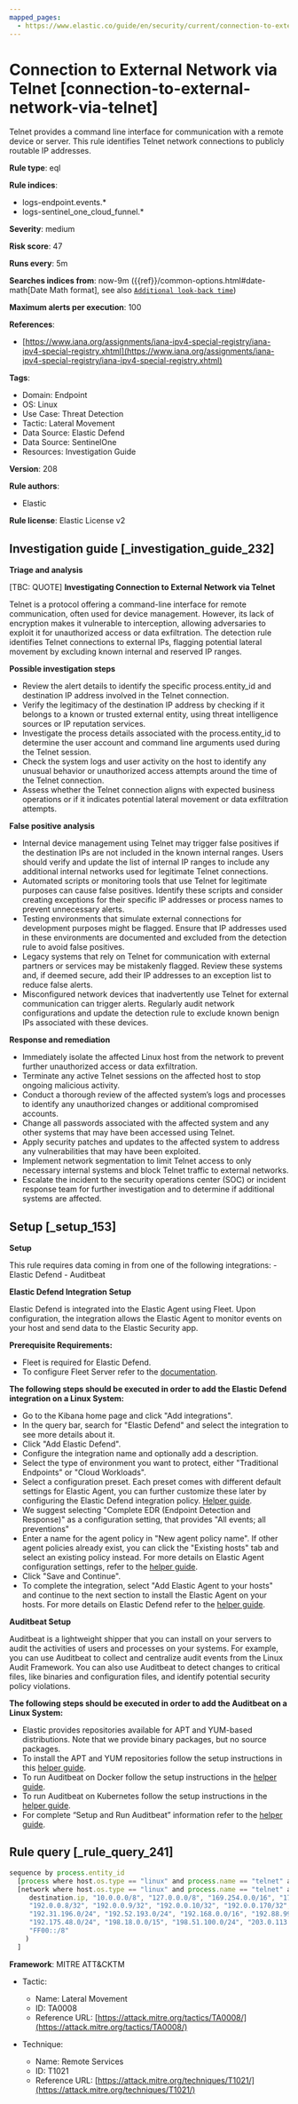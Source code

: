 ```yaml
---
mapped_pages:
  - https://www.elastic.co/guide/en/security/current/connection-to-external-network-via-telnet.html
---
```


# Connection to External Network via Telnet [connection-to-external-network-via-telnet]

Telnet provides a command line interface for communication with a remote device or server. This rule identifies Telnet network connections to publicly routable IP addresses.

**Rule type**: eql

**Rule indices**:

* logs-endpoint.events.*
* logs-sentinel_one_cloud_funnel.*

**Severity**: medium

**Risk score**: 47

**Runs every**: 5m

**Searches indices from**: now-9m ({{ref}}/common-options.html#date-math[Date Math format], see also [`Additional look-back time`](docs-content://solutions/security/detect-and-alert/create-detection-rule.md#rule-schedule))

**Maximum alerts per execution**: 100

**References**:

* [https://www.iana.org/assignments/iana-ipv4-special-registry/iana-ipv4-special-registry.xhtml](https://www.iana.org/assignments/iana-ipv4-special-registry/iana-ipv4-special-registry.xhtml)

**Tags**:

* Domain: Endpoint
* OS: Linux
* Use Case: Threat Detection
* Tactic: Lateral Movement
* Data Source: Elastic Defend
* Data Source: SentinelOne
* Resources: Investigation Guide

**Version**: 208

**Rule authors**:

* Elastic

**Rule license**: Elastic License v2

## Investigation guide [_investigation_guide_232]

**Triage and analysis**

[TBC: QUOTE]
**Investigating Connection to External Network via Telnet**

Telnet is a protocol offering a command-line interface for remote communication, often used for device management. However, its lack of encryption makes it vulnerable to interception, allowing adversaries to exploit it for unauthorized access or data exfiltration. The detection rule identifies Telnet connections to external IPs, flagging potential lateral movement by excluding known internal and reserved IP ranges.

**Possible investigation steps**

* Review the alert details to identify the specific process.entity_id and destination IP address involved in the Telnet connection.
* Verify the legitimacy of the destination IP address by checking if it belongs to a known or trusted external entity, using threat intelligence sources or IP reputation services.
* Investigate the process details associated with the process.entity_id to determine the user account and command line arguments used during the Telnet session.
* Check the system logs and user activity on the host to identify any unusual behavior or unauthorized access attempts around the time of the Telnet connection.
* Assess whether the Telnet connection aligns with expected business operations or if it indicates potential lateral movement or data exfiltration attempts.

**False positive analysis**

* Internal device management using Telnet may trigger false positives if the destination IPs are not included in the known internal ranges. Users should verify and update the list of internal IP ranges to include any additional internal networks used for legitimate Telnet connections.
* Automated scripts or monitoring tools that use Telnet for legitimate purposes can cause false positives. Identify these scripts and consider creating exceptions for their specific IP addresses or process names to prevent unnecessary alerts.
* Testing environments that simulate external connections for development purposes might be flagged. Ensure that IP addresses used in these environments are documented and excluded from the detection rule to avoid false positives.
* Legacy systems that rely on Telnet for communication with external partners or services may be mistakenly flagged. Review these systems and, if deemed secure, add their IP addresses to an exception list to reduce false alerts.
* Misconfigured network devices that inadvertently use Telnet for external communication can trigger alerts. Regularly audit network configurations and update the detection rule to exclude known benign IPs associated with these devices.

**Response and remediation**

* Immediately isolate the affected Linux host from the network to prevent further unauthorized access or data exfiltration.
* Terminate any active Telnet sessions on the affected host to stop ongoing malicious activity.
* Conduct a thorough review of the affected system’s logs and processes to identify any unauthorized changes or additional compromised accounts.
* Change all passwords associated with the affected system and any other systems that may have been accessed using Telnet.
* Apply security patches and updates to the affected system to address any vulnerabilities that may have been exploited.
* Implement network segmentation to limit Telnet access to only necessary internal systems and block Telnet traffic to external networks.
* Escalate the incident to the security operations center (SOC) or incident response team for further investigation and to determine if additional systems are affected.


## Setup [_setup_153]

**Setup**

This rule requires data coming in from one of the following integrations: - Elastic Defend - Auditbeat

**Elastic Defend Integration Setup**

Elastic Defend is integrated into the Elastic Agent using Fleet. Upon configuration, the integration allows the Elastic Agent to monitor events on your host and send data to the Elastic Security app.

**Prerequisite Requirements:**

* Fleet is required for Elastic Defend.
* To configure Fleet Server refer to the [documentation](docs-content://reference/ingestion-tools/fleet/fleet-server.md).

**The following steps should be executed in order to add the Elastic Defend integration on a Linux System:**

* Go to the Kibana home page and click "Add integrations".
* In the query bar, search for "Elastic Defend" and select the integration to see more details about it.
* Click "Add Elastic Defend".
* Configure the integration name and optionally add a description.
* Select the type of environment you want to protect, either "Traditional Endpoints" or "Cloud Workloads".
* Select a configuration preset. Each preset comes with different default settings for Elastic Agent, you can further customize these later by configuring the Elastic Defend integration policy. [Helper guide](docs-content://solutions/security/configure-elastic-defend/configure-an-integration-policy-for-elastic-defend.md).
* We suggest selecting "Complete EDR (Endpoint Detection and Response)" as a configuration setting, that provides "All events; all preventions"
* Enter a name for the agent policy in "New agent policy name". If other agent policies already exist, you can click the "Existing hosts" tab and select an existing policy instead. For more details on Elastic Agent configuration settings, refer to the [helper guide](docs-content://reference/ingestion-tools/fleet/agent-policy.md).
* Click "Save and Continue".
* To complete the integration, select "Add Elastic Agent to your hosts" and continue to the next section to install the Elastic Agent on your hosts. For more details on Elastic Defend refer to the [helper guide](docs-content://solutions/security/configure-elastic-defend/install-elastic-defend.md).

**Auditbeat Setup**

Auditbeat is a lightweight shipper that you can install on your servers to audit the activities of users and processes on your systems. For example, you can use Auditbeat to collect and centralize audit events from the Linux Audit Framework. You can also use Auditbeat to detect changes to critical files, like binaries and configuration files, and identify potential security policy violations.

**The following steps should be executed in order to add the Auditbeat on a Linux System:**

* Elastic provides repositories available for APT and YUM-based distributions. Note that we provide binary packages, but no source packages.
* To install the APT and YUM repositories follow the setup instructions in this [helper guide](beats://reference/auditbeat/setup-repositories.md).
* To run Auditbeat on Docker follow the setup instructions in the [helper guide](beats://reference/auditbeat/running-on-docker.md).
* To run Auditbeat on Kubernetes follow the setup instructions in the [helper guide](beats://reference/auditbeat/running-on-kubernetes.md).
* For complete “Setup and Run Auditbeat” information refer to the [helper guide](beats://reference/auditbeat/setting-up-running.md).


## Rule query [_rule_query_241]

```js
sequence by process.entity_id
  [process where host.os.type == "linux" and process.name == "telnet" and event.type == "start"]
  [network where host.os.type == "linux" and process.name == "telnet" and not cidrmatch(
     destination.ip, "10.0.0.0/8", "127.0.0.0/8", "169.254.0.0/16", "172.16.0.0/12", "192.0.0.0/24", "192.0.0.0/29",
     "192.0.0.8/32", "192.0.0.9/32", "192.0.0.10/32", "192.0.0.170/32", "192.0.0.171/32", "192.0.2.0/24",
     "192.31.196.0/24", "192.52.193.0/24", "192.168.0.0/16", "192.88.99.0/24", "224.0.0.0/4", "100.64.0.0/10",
     "192.175.48.0/24", "198.18.0.0/15", "198.51.100.0/24", "203.0.113.0/24", "240.0.0.0/4", "::1", "FE80::/10",
     "FF00::/8"
    )
  ]
```

**Framework**: MITRE ATT&CKTM

* Tactic:

    * Name: Lateral Movement
    * ID: TA0008
    * Reference URL: [https://attack.mitre.org/tactics/TA0008/](https://attack.mitre.org/tactics/TA0008/)

* Technique:

    * Name: Remote Services
    * ID: T1021
    * Reference URL: [https://attack.mitre.org/techniques/T1021/](https://attack.mitre.org/techniques/T1021/)



